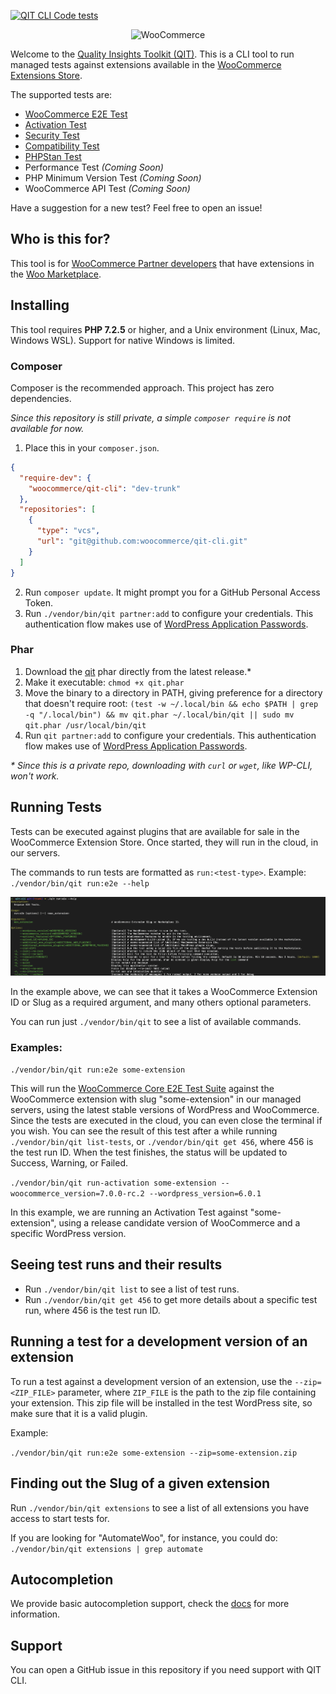 [![QIT CLI Code tests](https://github.com/woocommerce/qit-cli/actions/workflows/code-tests.yml/badge.svg)](https://github.com/woocommerce/qit-cli/actions/workflows/code-tests.yml)

<p align="center"><img src="https://woocommerce.com/wp-content/themes/woo/images/logo-woocommerce-bubble.svg" alt="WooCommerce" style="width:100px;height:auto;"></p>

Welcome to the [Quality Insights Toolkit (QIT)](#). This is a CLI tool to run managed tests against extensions available in the [WooCommerce Extensions Store](https://woocommerce.com/products/).

The supported tests are:

- [WooCommerce E2E Test](./docs/test-types/e2e.md)
- [Activation Test](./docs/test-types/activation.md)
- [Security Test](./docs/test-types/security.md)
- [Compatibility Test](./docs/test-types/compatibility.md)
- [PHPStan Test](./docs/test-types/phpstan.md)
- Performance Test _(Coming Soon)_
- PHP Minimum Version Test _(Coming Soon)_
- WooCommerce API Test _(Coming Soon)_

Have a suggestion for a new test? Feel free to open an issue!

## Who is this for?

This tool is for [WooCommerce Partner developers](https://woocommerce.com/partners/) that have extensions in the [Woo Marketplace](https://woocommerce.com/products).

## Installing

This tool requires **PHP 7.2.5** or higher, and a Unix environment (Linux, Mac, Windows WSL). Support for native Windows is limited.

### Composer

Composer is the recommended approach. This project has zero dependencies.

_Since this repository is still private, a simple `composer require` is not available for now._

1. Place this in your `composer.json`.

```json
{
  "require-dev": {
    "woocommerce/qit-cli": "dev-trunk"
  },
  "repositories": [
    {
      "type": "vcs",
      "url": "git@github.com:woocommerce/qit-cli.git"
    }
  ]
}
```

2. Run `composer update`. It might prompt you for a GitHub Personal Access Token.
3. Run `./vendor/bin/qit partner:add` to configure your credentials. This authentication flow makes use of [WordPress Application Passwords](https://make.wordpress.org/core/2020/11/05/application-passwords-integration-guide/).

### Phar

1. Download the [qit](https://github.com/woocommerce/qit-cli/releases/latest/) phar directly from the latest release.\*
2. Make it executable: `chmod +x qit.phar`
3. Move the binary to a directory in PATH, giving preference for a directory that doesn't require root: `(test -w ~/.local/bin && echo $PATH | grep -q "/.local/bin") && mv qit.phar ~/.local/bin/qit || sudo mv qit.phar /usr/local/bin/qit`
4. Run `qit partner:add` to configure your credentials. This authentication flow makes use of [WordPress Application Passwords](https://make.wordpress.org/core/2020/11/05/application-passwords-integration-guide/).

_\* Since this is a private repo, downloading with `curl` or `wget`, like WP-CLI, won't work._

## Running Tests

Tests can be executed against plugins that are available for sale in the WooCommerce Extension Store. Once started, they will run in the cloud, in our servers.

The commands to run tests are formatted as `run:<test-type>`. Example: `./vendor/bin/qit run:e2e --help`

![Run E2E tests command help](./docs/run-e2e.png)

In the example above, we can see that it takes a WooCommerce Extension ID or Slug as a required argument, and many others optional parameters.

You can run just `./vendor/bin/qit` to see a list of available commands.

### Examples:

`./vendor/bin/qit run:e2e some-extension`

This will run the [WooCommerce Core E2E Test Suite](https://github.com/woocommerce/woocommerce/tree/trunk/plugins/woocommerce/tests/e2e-pw) against the WooCommerce extension with slug "some-extension" in our managed servers, using the latest stable versions of WordPress and WooCommerce. Since the tests are executed in the cloud, you can even close the terminal if you wish. You can see the result of this test after a while running `./vendor/bin/qit list-tests`, or `./vendor/bin/qit get 456`, where 456 is the test run ID. When the test finishes, the status will be updated to Success, Warning, or Failed.

`./vendor/bin/qit run-activation some-extension --woocommerce_version=7.0.0-rc.2 --wordpress_version=6.0.1`

In this example, we are running an Activation Test against "some-extension", using a release candidate version of WooCommerce and a specific WordPress version.

## Seeing test runs and their results

- Run `./vendor/bin/qit list` to see a list of test runs.
- Run `./vendor/bin/qit get 456` to get more details about a specific test run, where 456 is the test run ID.

## Running a test for a development version of an extension

To run a test against a development version of an extension, use the `--zip=<ZIP_FILE>` parameter, where `ZIP_FILE` is the path to the zip file containing your extension. This zip file will be installed in the test WordPress site, so make sure that it is a valid plugin.

Example:

`./vendor/bin/qit run:e2e some-extension --zip=some-extension.zip`

## Finding out the Slug of a given extension

Run `./vendor/bin/qit extensions` to see a list of all extensions you have access to start tests for.

If you are looking for "AutomateWoo", for instance, you could do: `./vendor/bin/qit extensions | grep automate`

## Autocompletion

We provide basic autocompletion support, check the [docs](./docs/autocompletion.md) for more information.

## Support

You can open a GitHub issue in this repository if you need support with QIT CLI.
